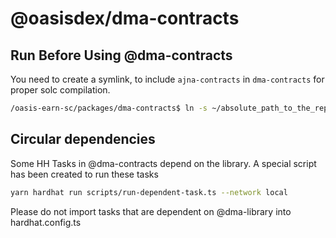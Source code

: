 # @oasisdex/dma-contracts

## Run Before Using @dma-contracts
You need to create a symlink, to include `ajna-contracts` in `dma-contracts` for proper solc compilation.
```bash
/oasis-earn-sc/packages/dma-contracts$ ln -s ~/absolute_path_to_the_repository/oasis-earn-sc/packages/ajna-contracts/contracts/ajna ./contracts/
```

## Circular dependencies

Some HH Tasks in @dma-contracts depend on the library.
A special script has been created to run these tasks
```bash
yarn hardhat run scripts/run-dependent-task.ts --network local
```

Please do not import tasks that are dependent on @dma-library into hardhat.config.ts
```